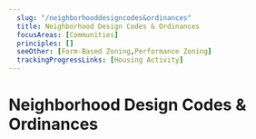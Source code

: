 ```yaml
---
  slug: "/neighborhooddesigncodes&ordinances"
  title: Neighborhood Design Codes & Ordinances
  focusAreas: [Communities]
  principles: []
  seeOther: [Form-Based Zoning,Performance Zoning]
  trackingProgressLinks: [Housing Activity]
---
```

# Neighborhood Design Codes & Ordinances